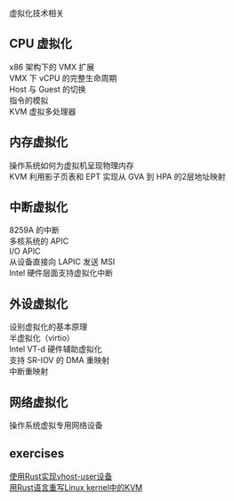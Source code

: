 虚拟化技术相关

## CPU 虚拟化
x86 架构下的 VMX 扩展  
VMX 下 vCPU 的完整生命周期  
Host 与 Guest 的切换  
指令的模拟  
KVM 虚拟多处理器  

## 内存虚拟化
操作系统如何为虚拟机呈现物理内存  
KVM 利用影子页表和 EPT 实现从 GVA 到 HPA 的2层地址映射  

## 中断虚拟化
8259A 的中断  
多核系统的 APIC   
I/O APIC  
从设备直接向 LAPIC 发送 MSI  
Intel 硬件层面支持虚拟化中断  

## 外设虚拟化
设别虚拟化的基本原理  
半虚拟化（virtio）  
Intel VT-d 硬件辅助虚拟化  
支持 SR-IOV 的 DMA 重映射  
中断重映射  

## 网络虚拟化
操作系统虚拟专用网络设备  


## exercises
[使用Rust实现vhost-user设备](https://github.com/oscomp/proj129-vhost-user-devices-in-rust)  
[用Rust语言重写Linux kernel中的KVM](https://github.com/oscomp/proj178-kvm-in-rust)  
